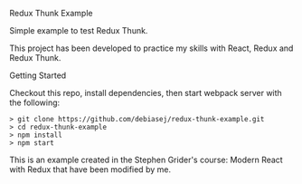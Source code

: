 Redux Thunk Example

Simple example to test Redux Thunk.

This project has been developed to practice my skills with React, Redux and Redux Thunk.

Getting Started

Checkout this repo, install dependencies, then start webpack server with the following:

    > git clone https://github.com/debiasej/redux-thunk-example.git
    > cd redux-thunk-example
    > npm install
    > npm start
This is an example created in the Stephen Grider's course: Modern React with Redux that have been modified by me.
